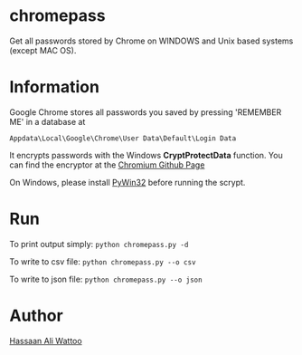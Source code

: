 chromepass
==========

Get all passwords stored by Chrome on WINDOWS and Unix based systems (except MAC OS).

# Information

Google Chrome stores all passwords you saved by pressing 'REMEMBER ME' in a database at 

``` Appdata\Local\Google\Chrome\User Data\Default\Login Data ```

It encrypts passwords with the Windows <b>CryptProtectData</b> function. 
You can find the encryptor at the [Chromium Github Page](https://github.com/chromium/chromium/blob/trunk/chrome/browser/password_manager/encryptor_win.cc)

On Windows, please install [PyWin32](https://sourceforge.net/projects/pywin32/) before running the scrypt.

# Run

To print output simply:
``` python chromepass.py -d ```


To write to csv file:
``` python chromepass.py --o csv ```

To write to json file:
``` python chromepass.py --o json ```


# Author

[Hassaan Ali Wattoo](https://twitter.com/hassaanaliw)
